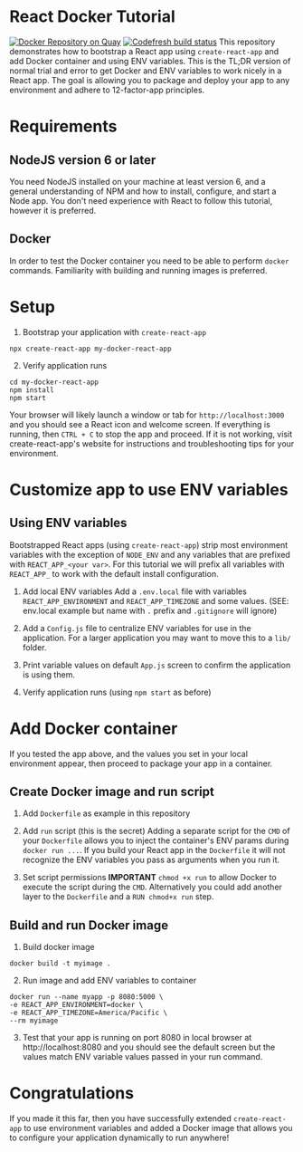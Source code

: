 # React Docker Tutorial
[![Docker Repository on Quay](https://quay.io/repository/k8snative/tutorialreactdocker/status "Docker Repository on Quay")](https://quay.io/repository/k8snative/tutorialreactdocker)
[![Codefresh build status]( https://g.codefresh.io/api/badges/pipeline/kenichishibata/k8s-native%2Ftutorial-react-docker%2Ftutorial-react-docker?branch=master&key=eyJhbGciOiJIUzI1NiJ9.NWM0NTljYTk3ZDZjODUzZWIxNWI2ZmVk.eJUVi8mv2hkPiufWEN0nCjwwgt2ZT-btnAqowbHvJBU&type=cf-1)]( https://g.codefresh.io/pipelines/tutorial-react-docker/builds?repoOwner=k8s-native&repoName=tutorial-react-docker&serviceName=k8s-native%2Ftutorial-react-docker&filter=trigger:build~Build;branch:master;pipeline:5c5dbe269ec5fe8e9f826b6e~tutorial-react-docker)
This repository demonstrates how to bootstrap a React app using `create-react-app` and add  Docker container and using ENV variables. This is the TL;DR version of normal trial and error to get Docker and ENV variables to work nicely in a React app. The goal is allowing you to package and deploy your app to any environment and adhere to 12-factor-app principles.

# Requirements
## NodeJS version 6 or later
You need NodeJS installed on your machine at least version 6, and a general understanding of NPM and how to install, configure, and start a Node app. You don't need experience with React to follow this tutorial, however it is preferred.

## Docker
In order to test the Docker container you need to be able to perform `docker` commands. Familiarity with building and running images is preferred.

# Setup
1. Bootstrap your application with `create-react-app`
```
npx create-react-app my-docker-react-app
```

2. Verify application runs
```
cd my-docker-react-app
npm install
npm start
```

Your browser will likely launch a window or tab for `http://localhost:3000` and you should see a React icon and welcome screen. If everything is running, then `CTRL + C` to stop the app and proceed. If it is not working, visit create-react-app's website for instructions and troubleshooting tips for your environment.

# Customize app to use ENV variables
## Using ENV variables
Bootstrapped React apps (using `create-react-app`) strip most environment variables with the exception of `NODE_ENV` and any variables that are prefixed with `REACT_APP_<your var>`. For this tutorial we will prefix all variables with `REACT_APP_` to work with the default install configuration.

1. Add local ENV variables
Add a `.env.local` file with variables `REACT_APP_ENVIRONMENT` and `REACT_APP_TIMEZONE` and some values. (SEE: env.local example but name with `.` prefix and `.gitignore` will ignore)

2. Add a `Config.js` file to centralize ENV variables for use in the application. For a larger application you may want to move this to a `lib/` folder.

3. Print variable values on default `App.js` screen to confirm the application is using them.

4. Verify application runs (using `npm start` as before)

# Add Docker container
If you tested the app above, and the values you set in your local environment appear, then proceed to package your app in a container.

## Create Docker image and run script
1. Add `Dockerfile` as example in this repository

2. Add `run` script (this is the secret)
Adding a separate script for the `CMD` of your `Dockerfile` allows you to inject the container's ENV params during `docker run ...`. If you build your React app in the `Dockerfile` it will not recognize the ENV variables you pass as arguments when you run it.

3. Set script permissions
**IMPORTANT** `chmod +x run` to allow Docker to execute the script during the `CMD`. Alternatively you could add another layer to the `Dockerfile` and a `RUN chmod+x run` step.

## Build and run Docker image
1. Build docker image
```
docker build -t myimage .
```

2. Run image and add ENV variables to container
```
docker run --name myapp -p 8080:5000 \
-e REACT_APP_ENVIRONMENT=docker \
-e REACT_APP_TIMEZONE=America/Pacific \
--rm myimage
```

3. Test that your app is running on port 8080 in local browser at http://localhost:8080 and you should see the default screen but the values match ENV variable values passed in your run command.

# Congratulations
If you made it this far, then you have successfully extended `create-react-app` to use environment variables and added a Docker image that allows you to configure your application dynamically to run anywhere!
